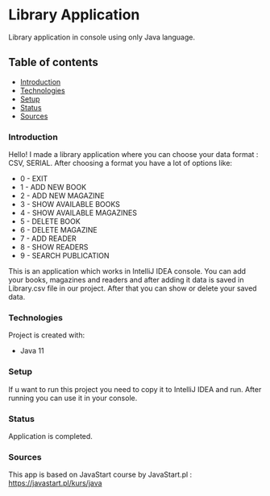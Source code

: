 # Library Application
Library application in console using only Java language.

## Table of contents
* [Introduction](#intro)
* [Technologies](#technologies)
* [Setup](#setup)
* [Status](#status)
* [Sources](#sources)

### Introduction
Hello! 
I made a library application where you can choose your data format : CSV, SERIAL. After choosing a format you have a lot of options like:
* 0 - EXIT
* 1 - ADD NEW BOOK
* 2 - ADD NEW MAGAZINE
* 3 - SHOW AVAILABLE BOOKS
* 4 - SHOW AVAILABLE MAGAZINES
* 5 - DELETE BOOK
* 6 - DELETE MAGAZINE
* 7 - ADD READER
* 8 - SHOW READERS
* 9 - SEARCH PUBLICATION

This is an application which works in IntelliJ IDEA console. You can add your books, magazines and readers and after adding it data is saved in Library.csv file in our project.
After that you can show or delete your saved data.

### Technologies
Project is created with:
* Java 11

### Setup
If u want to run this project you need to copy it to IntelliJ IDEA and run. After running you can use it in your console.

### Status
Application is completed.

### Sources
This app is based on JavaStart course by JavaStart.pl : https://javastart.pl/kurs/java
